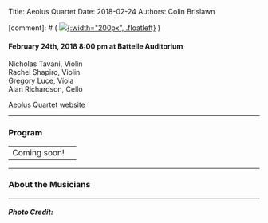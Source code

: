 Title: Aeolus Quartet
Date: 2018-02-24
Authors: Colin Brislawn

[comment]: # ( [![ ]({filename}/images/2017-2018/YoungArtists400.jpg){:width="200px", .floatleft}]({filename}./AeolusQuartet.md) )


#### February 24th, 2018 8:00 pm at Battelle Auditorium

Nicholas Tavani, Violin <br>
Rachel Shapiro, Violin <br>
Gregory Luce, Viola <br>
Alan Richardson, Cello

[Aeolus Quartet website](http://aeolusquartet.com/)


---

### Program

|                          |                                  |
|--------------------------|---------------------------------:|
| Coming soon!             |                              |


---

### About the Musicians


---

##### Photo Credit:
